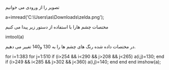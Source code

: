 تصویر را از ورودی می خوانیم
  

a=imread('C:\Users\as\Downloads\zelda.png');

مختصات چشم هارا با استفاده از دستور زیر پیدا می کنیم

  imtool(a)
  
  در مختصات داده شده رنگ های چشم ها را به 130 و140 تغییر می دهیم.
  
for i=1:383
    for j=1:510
        if (i>254 && i<290 && j>208 && j<265)
            a(i,j)=130;
        end
        if  (i>249 && i<285 && j>302 && j<360)
            a(i,j)=140;
        end
    end
end
imshow(a);
